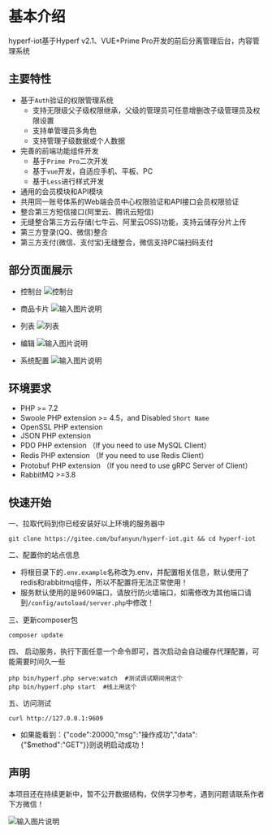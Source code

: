 # 基本介绍

hyperf-iot基于Hyperf v2.1、VUE+Prime Pro开发的前后分离管理后台，内容管理系统

## 主要特性

* 基于`Auth`验证的权限管理系统
    * 支持无限级父子级权限继承，父级的管理员可任意增删改子级管理员及权限设置
    * 支持单管理员多角色
    * 支持管理子级数据或个人数据
* 完善的前端功能组件开发
    * 基于`Prime Pro`二次开发
    * 基于`vue`开发，自适应手机、平板、PC
    * 基于`Less`进行样式开发
* 通用的会员模块和API模块
* 共用同一账号体系的Web端会员中心权限验证和API接口会员权限验证
* 整合第三方短信接口(阿里云、腾讯云短信)
* 无缝整合第三方云存储(七牛云、阿里云OSS)功能，支持云储存分片上传
* 第三方登录(QQ、微信)整合
* 第三方支付(微信、支付宝)无缝整合，微信支持PC端扫码支付


## 部分页面展示

* 控制台
![控制台](https://images.gitee.com/uploads/images/2021/0106/162041_4f4c0b7c_5102272.png "屏幕截图.png")

* 商品卡片
![输入图片说明](https://images.gitee.com/uploads/images/2021/0121/224122_453e8cf9_5102272.png "屏幕截图.png")

* 列表
![列表](https://images.gitee.com/uploads/images/2021/0106/162247_3a970594_5102272.png "屏幕截图.png")

* 编辑
![输入图片说明](https://images.gitee.com/uploads/images/2021/0121/223959_3bfccce8_5102272.png "屏幕截图.png")

* 系统配置
![输入图片说明](https://images.gitee.com/uploads/images/2021/0121/223906_91c88661_5102272.png "屏幕截图.png")

## 环境要求

 - PHP >= 7.2
 - Swoole PHP extension >= 4.5，and Disabled `Short Name`
 - OpenSSL PHP extension
 - JSON PHP extension
 - PDO PHP extension （If you need to use MySQL Client）
 - Redis PHP extension （If you need to use Redis Client）
 - Protobuf PHP extension （If you need to use gRPC Server of Client）
 - RabbitMQ >=3.8
 
 ## 快速开始
 一、拉取代码到你已经安装好以上环境的服务器中
 ```shell script
git clone https://gitee.com/bufanyun/hyperf-iot.git && cd hyperf-iot
 ```

二、配置你的站点信息
 - 将根目录下的`.env.example`名称改为.env，并配置相关信息，默认使用了redis和rabbitmq组件，所以不配置将无法正常使用！
 - 服务默认使用的是9609端口，请放行防火墙端口，如需修改为其他端口请到`/config/autoload/server.php`中修改！

三、更新composer包
  ```shell script
 composer update
  ```

四、 启动服务，执行下面任意一个命令即可，首次启动会自动缓存代理配置，可能需要时间久一些
   ```shell script
  php bin/hyperf.php serve:watch  #测试调试期间用这个
  php bin/hyperf.php start  #线上用这个
   ```

五、访问测试
   ```shell script
  curl http://127.0.0.1:9609
   ```
 - 如果能看到：{"code":20000,"msg":"操作成功","data":{"$method":"GET"}}则说明启动成功！
 
  ## 声明
  本项目还在持续更新中，暂不公开数据结构，仅供学习参考，遇到问题请联系作者下方微信！
  
  ![输入图片说明](https://images.gitee.com/uploads/images/2021/0121/222810_ac5b4081_5102272.png "屏幕截图.png")



  


  


  


  


  


  


  


  


  


  


  


  


  


  


  


  


  


  


  


  


  


  


  


  


  


  


  


  


  


  


  


  


  


  


  


  


  


  


  


  


  


  


  


  


  


  


  


  


  


  


  


  


  


  


  


  


  


  


  


  


  


  


  


  


  


  


  


  


  


  


  


  


  


  


  


  


  


  


  


  


  


  


  


  


  


  


  


  


  


  


  


  


  


  


  


  


  


  


  


  


  


  


  


  


  


  


  


  


  


  


  


  


  


  


  


  


  


  


  


  


  


  


  


  


  


  


  


  


  


  


  


  


  


  


  


  


  


  


  


  


  


  


  


  


  


  


  


  


  


  


  


  


  


  


  


  


  


  


  


  


  


  


  


  


  


  


  


  


  


  


  


  


  


  


  


  


  


  


  


  


  


  


  


  


  


  


  


  


  


  


  


  


  


  


  


  


  


  


  


  


  


  


  


  


  


  


  


  


  


  


  


  


  


  


  


  


  


  


  


  


  


  


  


  


  


  


  


  


  


  


  


  


  


  


  


  


  


  


  


  


  


  


  


  


  


  


  


  


  


  


  


  


  


  


  


  


  


  


  


  


  


  


  


  


  


  


  


  


  


  


  


  


  


  


  


  


  


  


  


  


  


  


  


  


  


  


  


  


  


  


  


  


  


  


  


  


  


  


  


  


  


  


  


  


  


  


  


  


  


  


  


  


  


  


  


  


  


  


  


  


  


  


  


  


  


  


  


  


  


  


  


  


  


  


  


  


  


  


  


  


  


  


  


  


  


  


  


  


  


  


  


  


  


  


  


  


  


  


  


  


  


  


  


  


  


  


  


  


  


  


  


  


  


  


  


  


  


  


  


  


  


  


  


  


  


  


  


  


  


  


  


  


  


  


  


  


  


  


  


  


  


  


  


  


  


  


  


  


  


  


  


  


  


  


  


  


  


  


  


  


  


  


  


  


  


  


  


  


  


  


  


  


  


  


  


  


  


  


  


  


  


  


  


  


  


  


  


  


  


  


  


  


  


  


  


  


  


  


  


  


  


  


  


  


  


  


  


  


  


  


  


  


  


  


  


  


  


  


  


  


  


  


  


  


  


  


  


  


  


  


  


  


  


  


  


  


  


  


  


  


  


  


  


  


  


  


  


  


  


  


  


  


  


  


  


  


  


  


  


  


  


  


  


  


  


  


  


  


  


  


  


  


  


  


  


  


  


  


  


  


  


  


  


  


  


  


  


  


  


  


  


  


  


  


  


  


  


  


  


  


  


  


  


  


  


  


  


  


  


  


  


  


  


  


  


  


  


  


  


  


  


  


  


  


  


  


  


  


  


  


  


  


  


  


  


  


  


  


  


  


  


  


  

